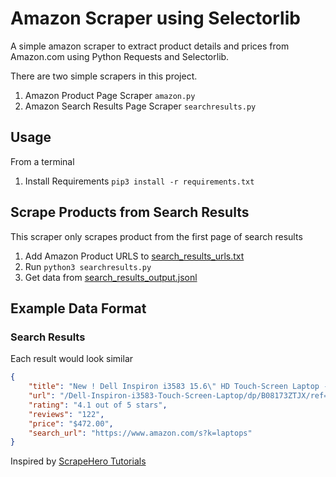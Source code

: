# Amazon Scraper using Selectorlib 

A simple amazon scraper to extract product details and prices from Amazon.com using Python Requests and Selectorlib. 


There are two simple scrapers in this project. 
1. Amazon Product Page Scraper `amazon.py`
1. Amazon Search Results Page Scraper `searchresults.py`

## Usage

From a terminal 
 
1. Install Requirements `pip3 install -r requirements.txt`

## Scrape Products from Search Results

This scraper only scrapes product from the first page of search results

1. Add Amazon Product URLS to [search_results_urls.txt](search_results_urls.txt)
1. Run `python3 searchresults.py`
1. Get data from [search_results_output.jsonl](search_results_output.jsonl)

## Example Data Format

### Search Results 
Each result would look similar

```json
{
    "title": "New ! Dell Inspiron i3583 15.6\" HD Touch-Screen Laptop - Intel i3-8145U - 8GB DDR4-128GB SSD - Windows 10 - Wireless-AC - Bluetooth - SD Card Reader - HDMI & USB 3.1 -Waves MaxxAudio Pro- Black",
    "url": "/Dell-Inspiron-i3583-Touch-Screen-Laptop/dp/B08173ZTJX/ref=sr_1_3?dchild=1&keywords=laptops&qid=1591584632&sr=8-3",
    "rating": "4.1 out of 5 stars",
    "reviews": "122",
    "price": "$472.00",
    "search_url": "https://www.amazon.com/s?k=laptops"
}
```
Inspired by [ScrapeHero Tutorials](https://www.scrapehero.com/tutorial-how-to-scrape-amazon-product-details-using-python-and-selectorlib/)